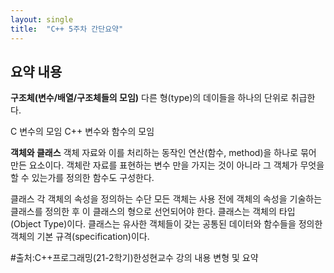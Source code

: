```yaml
---
layout: single
title:  "C++ 5주차 간단요약"
---
```


## 요약 내용

**구조체(변수/배열/구조체들의 모임)**
다른 형(type)의 데이들을 하나의 단위로 취급한다.

C
변수의 모임
C++
변수와 함수의 모임

**객체와 클래스**
객체
자료와 이를 처리하는 동작인 연산(함수, method)을 하나로 묶어 만든 요소이다.
객체란 자료를 표현하는 변수 만을 가지는 것이 아니라 그 객체가 무엇을 할 수 있는가를 정의한 함수도 구성한다.

클래스
각 객체의 속성을 정의하는 수단
모든 객체는 사용 전에 객체의 속성을 기술하는 클래스를 정의한 후 이 클래스의 형으로 선언되어야 한다.
클래스는 객체의 타입(Object Type)이다.
클래스는 유사한 객체들이 갖는 공통된 데이터와 함수들을 정의한 객체의 기본 규격(specification)이다.

#출처:C++프로그래밍(21-2학기)한성현교수 강의 내용 변형 및 요약
